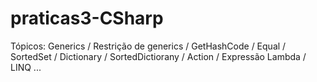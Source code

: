 # praticas3-CSharp
Tópicos:
Generics / Restrição de generics / GetHashCode / Equal / SortedSet / Dictionary / SortedDictiorany / Action / Expressão Lambda / LINQ ...

